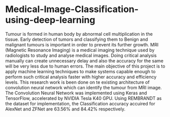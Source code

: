 # Medical-Image-Classification-using-deep-learning



Tumour is formed in human body by abnormal cell multiplication in the tissue. Early detection of tumors and classifying them to Benign and malignant tumours is important in order to prevent its further growth. MRI (Magnetic Resonance Imaging) is a medical imaging technique used by radiologists to study and analyse medical images. Doing critical analysis manually can create unnecessary delay and also the accuracy for the same will be very less due to human errors. The main objective of this project is to apply machine learning techniques to make systems capable enough to perform such critical analysis faster with higher accuracy and efficiency levels. This research work is been done on te existing architecture of convolution neural network which can identify the tumour from MRI image. The Convolution Neural Network was implemented using Keras and TensorFlow, accelerated by NVIDIA Tesla K40 GPU. Using REMBRANDT as the dataset for implementation, the Classification accuracy accuired for AlexNet and ZFNet are 63.56% and 84.42% respectively.

